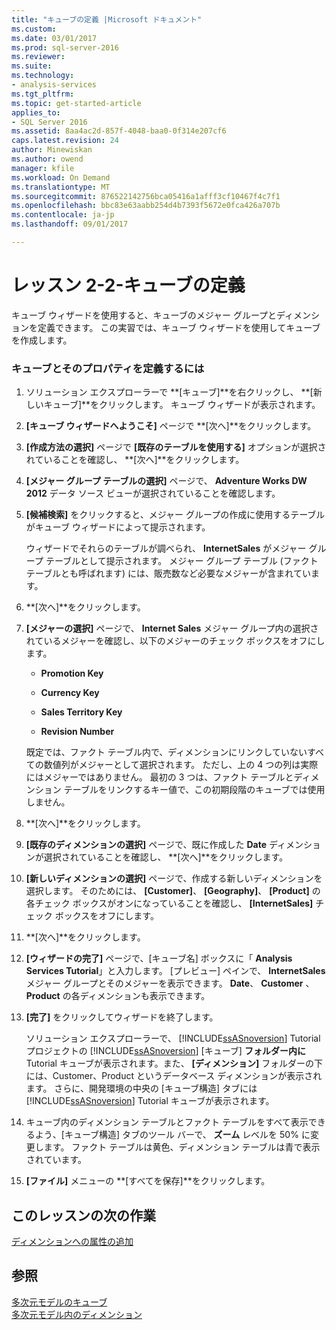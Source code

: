 ```yaml
---
title: "キューブの定義 |Microsoft ドキュメント"
ms.custom: 
ms.date: 03/01/2017
ms.prod: sql-server-2016
ms.reviewer: 
ms.suite: 
ms.technology:
- analysis-services
ms.tgt_pltfrm: 
ms.topic: get-started-article
applies_to:
- SQL Server 2016
ms.assetid: 8aa4ac2d-857f-4048-baa0-0f314e207cf6
caps.latest.revision: 24
author: Minewiskan
ms.author: owend
manager: kfile
ms.workload: On Demand
ms.translationtype: MT
ms.sourcegitcommit: 876522142756bca05416a1afff3cf10467f4c7f1
ms.openlocfilehash: bbc83e63aabb254d4b7393f5672e0fca426a707b
ms.contentlocale: ja-jp
ms.lasthandoff: 09/01/2017

---
```

# <a name="lesson-2-2---defining-a-cube"></a>レッスン 2-2-キューブの定義
キューブ ウィザードを使用すると、キューブのメジャー グループとディメンションを定義できます。 この実習では、キューブ ウィザードを使用してキューブを作成します。  
  
### <a name="to-define-a-cube-and-its-properties"></a>キューブとそのプロパティを定義するには  
  
1.  ソリューション エクスプローラーで **[キューブ]**を右クリックし、 **[新しいキューブ]**をクリックします。 キューブ ウィザードが表示されます。  
  
2.  **[キューブ ウィザードへようこそ]** ページで **[次へ]**をクリックします。  
  
3.  **[作成方法の選択]** ページで **[既存のテーブルを使用する]** オプションが選択されていることを確認し、 **[次へ]**をクリックします。  
  
4.  **[メジャー グループ テーブルの選択]** ページで、 **Adventure Works DW 2012** データ ソース ビューが選択されていることを確認します。  
  
5.  **[候補検索]** をクリックすると、メジャー グループの作成に使用するテーブルがキューブ ウィザードによって提示されます。  
  
    ウィザードでそれらのテーブルが調べられ、 **InternetSales** がメジャー グループ テーブルとして提示されます。 メジャー グループ テーブル (ファクト テーブルとも呼ばれます) には、販売数など必要なメジャーが含まれています。  
  
6.  **[次へ]**をクリックします。  
  
7.  **[メジャーの選択]** ページで、 **Internet Sales** メジャー グループ内の選択されているメジャーを確認し、以下のメジャーのチェック ボックスをオフにします。  
  
    -   **Promotion Key**  
  
    -   **Currency Key**  
  
    -   **Sales Territory Key**  
  
    -   **Revision Number**  
  
    既定では、ファクト テーブル内で、ディメンションにリンクしていないすべての数値列がメジャーとして選択されます。 ただし、上の 4 つの列は実際にはメジャーではありません。 最初の 3 つは、ファクト テーブルとディメンション テーブルをリンクするキー値で、この初期段階のキューブでは使用しません。  
  
8.  **[次へ]**をクリックします。  
  
9. **[既存のディメンションの選択]** ページで、既に作成した **Date** ディメンションが選択されていることを確認し、 **[次へ]**をクリックします。  
  
10. **[新しいディメンションの選択]** ページで、作成する新しいディメンションを選択します。 そのためには、 **[Customer]**、 **[Geography]**、 **[Product]** の各チェック ボックスがオンになっていることを確認し、 **[InternetSales]** チェック ボックスをオフにします。  
  
11. **[次へ]**をクリックします。  
  
12. **[ウィザードの完了]** ページで、[キューブ名] ボックスに「 **Analysis Services Tutorial**」と入力します。 [プレビュー] ペインで、 **InternetSales** メジャー グループとそのメジャーを表示できます。 **Date**、 **Customer** 、 **Product** の各ディメンションも表示できます。  
  
13. **[完了]** をクリックしてウィザードを終了します。  
  
    ソリューション エクスプローラーで、 [!INCLUDE[ssASnoversion](../includes/ssasnoversion-md.md)] Tutorial プロジェクトの [!INCLUDE[ssASnoversion](../includes/ssasnoversion-md.md)] [キューブ] **フォルダー内に** Tutorial キューブが表示されます。また、 **[ディメンション]** フォルダーの下には、Customer、Product というデータベース ディメンションが表示されます。 さらに、開発環境の中央の [キューブ構造] タブには [!INCLUDE[ssASnoversion](../includes/ssasnoversion-md.md)] Tutorial キューブが表示されます。  
  
14. キューブ内のディメンション テーブルとファクト テーブルをすべて表示できるよう、[キューブ構造] タブのツール バーで、 **ズーム** レベルを 50% に変更します。 ファクト テーブルは黄色、ディメンション テーブルは青で表示されています。  
  
15. **[ファイル]** メニューの **[すべてを保存]**をクリックします。  
  
## <a name="next-task-in-lesson"></a>このレッスンの次の作業  
[ディメンションへの属性の追加](../analysis-services/lesson-2-3-adding-attributes-to-dimensions.md)  
  
## <a name="see-also"></a>参照  
[多次元モデルのキューブ](../analysis-services/multidimensional-models/cubes-in-multidimensional-models.md)  
[多次元モデル内のディメンション](../analysis-services/multidimensional-models/dimensions-in-multidimensional-models.md)  
  
  
  

